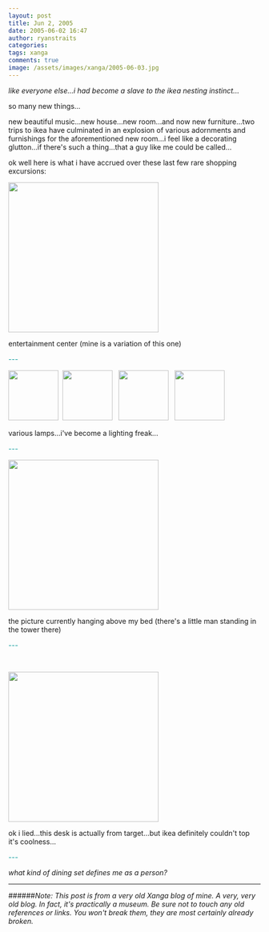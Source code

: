 ```yaml
---
layout: post
title: Jun 2, 2005
date: 2005-06-02 16:47
author: ryanstraits
categories:
tags: xanga
comments: true
image: /assets/images/xanga/2005-06-03.jpg
---
```

<em>like everyone else...i had become a slave to the ikea nesting instinct...</em>

<!-- break -->

so many new things...

new beautiful music...new house...new room...and now new furniture...two trips to ikea have culminated in an explosion of various adornments and furnishings for the aforementioned new room...i feel like a decorating glutton...if there's such a thing...that a guy like me could be called...

ok well here is what i have accrued over these last few rare shopping excursions:

<a href="http://x6b.xanga.com/9bd8253a54c337481432/b5997763.jpeg" target="xangaphoto"><img style="width:300px;border-width:0;" src="http://x6b.xanga.com/9bd8253a54c337481432/z5997763.jpeg" alt="" /></a>

entertainment center (mine is a variation of this one)

<span style="color:#009999;">---</span>

<a href="http://x52.xanga.com/15e8543a54c327481492/b5997823.jpg" target="xangaphoto"><img style="width:100px;border-width:0;" src="http://x52.xanga.com/15e8543a54c327481492/z5997823.jpg" alt="" /></a>  <a href="http://x52.xanga.com/9a985537c24327481507/b5997834.jpeg" target="xangaphoto"><img style="width:100px;border-width:0;" src="http://x52.xanga.com/9a985537c24327481507/z5997834.jpeg" alt="" /></a>   <a href="http://xfc.xanga.com/bae84337d2d327481526/b5997846.jpeg" target="xangaphoto"><img style="width:100px;border-width:0;" src="http://xfc.xanga.com/bae84337d2d327481526/z5997846.jpeg" alt="" /></a>   <a href="http://xd2.xanga.com/5fc87036537357481539/b5997855.jpeg" target="xangaphoto"><img style="width:100px;border-width:0;" src="http://xd2.xanga.com/5fc87036537357481539/z5997855.jpeg" alt="" /></a>

various lamps...i've become a lighting freak...

<span style="color:#009999;">---</span>

<img style="width:300px;border-width:0;" src="http://x4d.xanga.com/7ac8613679d347481688/z5997938.jpeg" alt="" />

the picture currently hanging above my bed (there's a little man standing in the tower there)

<span style="color:#009999;">---</span>

&nbsp;

<a href="http://x04.xanga.com/88289236546377481789/b5997994.jpeg" target="xangaphoto"><img style="width:300px;border-width:0;" src="http://x04.xanga.com/88289236546377481789/z5997994.jpeg" alt="" /></a>

ok i lied...this desk is actually from target...but ikea definitely couldn't top it's coolness...

<span style="color:#009999;">---</span>

<em>what kind of dining set defines me as a person?</em>

---

######*Note: This post is from a very old Xanga blog of mine. A very, very old blog. In fact, it's practically a museum. Be sure not to touch any old references or links. You won't break them, they are most certainly already broken.*
